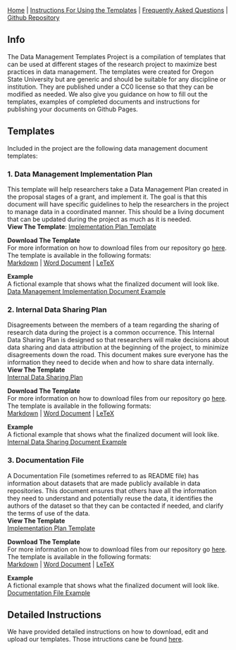 
[Home](index.md) | [Instructions For Using the Templates](github_instructions.md) | [Frequently Asked Questions](faq.md) | [Github Repository](https://github.com/landonma/Data-Management-Templates-Project)

## Info
The Data Management Templates Project is a compilation of templates that can be used at different stages of the research project to maximize best practices in data management. The templates were created for Oregon State University but are generic and should be suitable for any discipline or institution. They are published under a CC0 license so that they can be modified as needed. We also give you guidance on how to fill out the templates, examples of completed documents and instructions for publishing your documents on Github Pages.  

## Templates
Included in the project are the following data management document templates:

### 1. Data Management Implementation Plan  
This template will help researchers take a Data Management Plan created in the proposal stages of a grant, and implement it. The goal is that this document will have specific guidelines to help the researchers in the project to manage data in a coordinated manner. This should be a living document that can be updated during the project as much as it is needed.  
**View The Template**: [Implementation Plan Template](https://landonma.github.io/Data-Management-Templates-Project/Implementation_Template/Implementation_Template)  

**Download The Template**  
For more information on how to download files from our repository go [here](github_instructions.md#how-to-download-the-template-files). The template is available in the following formats:  
[Markdown](https://github.com/landonma/Data-Management-Templates-Project/blob/master/Implementation_Template/Implementation_Template.md) | [Word Document](https://github.com/landonma/Data-Management-Templates-Project/blob/master/Implementation_Template/Implementation_Template.docs) | [LeTeX](https://github.com/landonma/Data-Management-Templates-Project/blob/master/Implementation_Template/Implementation_Template.tex)  

**Example**  
A fictional example that shows what the finalized document will look like.  
[Data Management Implementation Document Example](Implementation_Template/Implementation_Template_example.md)


### 2. Internal Data Sharing Plan

Disagreements between the members of a team regarding the sharing of research data during the project is a common occurrence. This Internal Data Sharing Plan is designed so that researchers will make decisions about data sharing and data attribution at the beginning of the project, to minimize disagreements down the road. This document makes sure everyone has the information they need to decide when and how to share data internally.   
**View The Template**  
[Internal Data Sharing Plan](https://landonma.github.io/Data-Management-Templates-Project/Internal_Sharing_Template/Internal_Sharing_Template)  

**Download The Template**  
For more information on how to download files from our repository go [here](github_instructions.md#how-to-download-the-template-files). The template is available in the following formats:  
[Markdown](https://github.com/landonma/Data-Management-Templates-Project/blob/master/Internal_Sharing_Template/Internal_Sharing_Template.md) | [Word Document](https://github.com/landonma/Data-Management-Templates-Project/blob/master/Internal_Sharing_Template/Internal_Sharing_Template.docs) | [LeTeX](https://github.com/landonma/Data-Management-Templates-Project/blob/master/Internal_Sharing_Template/Internal_Sharing_Template.tex)

**Example**  
A fictional example that shows what the finalized document will look like.  
[Internal Data Sharing Document Example](Internal_Sharing_Template/Internal_Sharing_Template_example.md)

### 3. Documentation File

A Documentation File (sometimes referred to as README file)  has information about datasets that are made publicly available in data repositories. This document ensures that others have all the information they need to understand and potentially reuse the data, it identifies the authors of the dataset so that they can be contacted if needed, and clarify the terms of use of the data.  
**View The Template**  
[Implementation Plan Template](https://landonma.github.io/Data-Management-Templates-Project/Documentation_Template/Documentation_Template)  

**Download The Template**  
For more information on how to download files from our repository go [here](github_instructions.md#how-to-download-the-template-files). The template is available in the following formats:  
[Markdown](https://github.com/landonma/Data-Management-Templates-Project/blob/master/Documentation_Template/Documentation_Template.md) | [Word Document](https://github.com/landonma/Data-Management-Templates-Project/blob/master/Documentation_Template/Documentation_Template.docs) | [LeTeX](https://github.com/landonma/Data-Management-Templates-Project/blob/master/Documentation_Template/Documentation_Template.tex)  

**Example**  
A fictional example that shows what the finalized document will look like.  
[Documentation File Example](Documentation_Template/Documentation_Template_example.md)

## Detailed Instructions
We have provided detailed instructions on how to download, edit and upload our templates. Those intructions cane be found [here](github_instructions.md).

